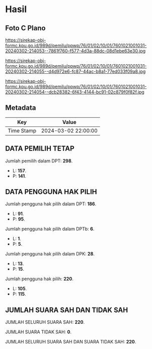 # Hasil

## Foto C Plano

https://sirekap-obj-formc.kpu.go.id/989d/pemilu/ppwp/76/01/02/10/01/7601021001031-20240302-214053--7861f760-f577-4d3a-88dc-08d1ebe63e30.jpg

https://sirekap-obj-formc.kpu.go.id/989d/pemilu/ppwp/76/01/02/10/01/7601021001031-20240302-214055--d4d972e6-fc87-44ac-b8a1-77ed033f09a8.jpg

https://sirekap-obj-formc.kpu.go.id/989d/pemilu/ppwp/76/01/02/10/01/7601021001031-20240302-214054--dcb28382-6f43-4144-bc91-02c879f0f82f.jpg


## Metadata

| Key        | Value               |
| ---------- | ------------------- |
| Time Stamp | 2024-03-02 22:00:00 |


## DATA PEMILIH TETAP

Jumlah pemilih dalam DPT: **298**.
 * L: **157**.
 * P: **141**.

## DATA PENGGUNA HAK PILIH

Jumlah pengguna hak pilih dalam DPT: **186**.
 * L: **91**.
 * P: **95**.

Jumlah pengguna hak pilih dalam DPTb: **6**.
 * L: **1**.
 * P: **5**.

Jumlah pengguna hak pilih dalam DPK: **28**.
 * L: **13**.
 * P: **15**.

Jumlah pengguna hak pilih: **220**.
 * L: **105**.
 * P: **115**.

## JUMLAH SUARA SAH DAN TIDAK SAH

JUMLAH SELURUH SUARA SAH: **220**.

JUMLAH SUARA TIDAK SAH: **0**.

JUMLAH SELURUH SUARA SAH DAN SUARA TIDAK SAH: **220**.


